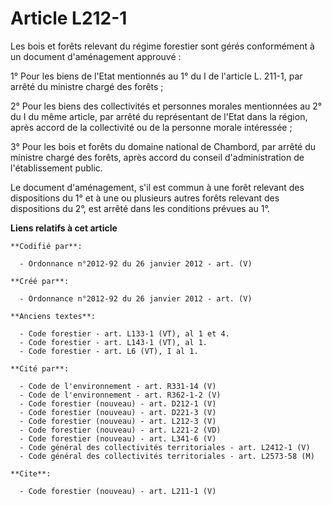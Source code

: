 # Article L212-1

Les bois et forêts relevant du régime forestier sont gérés conformément à un document d'aménagement approuvé :

1° Pour les biens de l'Etat mentionnés au 1° du I de l'article L. 211-1, par arrêté du ministre chargé des forêts ;

2° Pour les biens des collectivités et personnes morales mentionnées au 2° du I du même article, par arrêté du représentant
de l'Etat dans la région, après accord de la collectivité ou de la personne morale intéressée ;

3° Pour les bois et forêts du domaine national de Chambord, par arrêté du ministre chargé des forêts, après accord du conseil
d'administration de l'établissement public.

Le document d'aménagement, s'il est commun à une forêt relevant des dispositions du 1° et à une ou plusieurs autres forêts
relevant des dispositions du 2°, est arrêté dans les conditions prévues au 1°.

**Liens relatifs à cet article**

	**Codifié par**:

	  - Ordonnance n°2012-92 du 26 janvier 2012 - art. (V)

	**Créé par**:

	  - Ordonnance n°2012-92 du 26 janvier 2012 - art. (V)

	**Anciens textes**:

	  - Code forestier - art. L133-1 (VT), al 1 et 4.
	  - Code forestier - art. L143-1 (VT), al 1.
	  - Code forestier - art. L6 (VT), I al 1.

	**Cité par**:

	  - Code de l'environnement - art. R331-14 (V)
	  - Code de l'environnement - art. R362-1-2 (V)
	  - Code forestier (nouveau) - art. D212-1 (V)
	  - Code forestier (nouveau) - art. D221-3 (V)
	  - Code forestier (nouveau) - art. L212-3 (V)
	  - Code forestier (nouveau) - art. L221-2 (VD)
	  - Code forestier (nouveau) - art. L341-6 (V)
	  - Code général des collectivités territoriales - art. L2412-1 (V)
	  - Code général des collectivités territoriales - art. L2573-58 (M)

	**Cite**:

	  - Code forestier (nouveau) - art. L211-1 (V)
